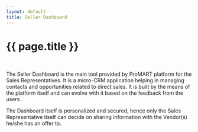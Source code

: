 ```yaml
---
layout: default
title: Seller Dashboard
---
```


{{ page.title }}
===

<br>

The Seller Dashboard is the main tool provided by ProMART platform for the Sales Representatives. It is a micro-CRM application helping in managing contacts and opportunities related to direct sales. It is built by the means of the platform itself and can evolve with it based on the feedback from the users.

The Dashboard itself is personalized and secured, hence only the Sales Representative itself can decide on sharing information with the Vendor(s) he/she has an offer to.

<br>